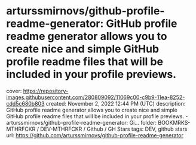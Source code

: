 # arturssmirnovs/github-profile-readme-generator: GitHub profile readme generator allows you to create nice and simple GitHub profile readme files that will be included in your profile previews.

cover: https://repository-images.githubusercontent.com/280809092/11069c00-c9b9-11ea-8252-cdd5c680b803
created: November 2, 2022 12:44 PM (UTC)
description: GitHub profile readme generator allows you to create nice and simple GitHub profile readme files that will be included in your profile previews. - arturssmirnovs/github-profile-readme-generator: Gi...
folder: BOOKMRKS-MTHRFCKR / DEV-MTHRFCKR / Github / GH Stars
tags: DEV, github stars
url: https://github.com/arturssmirnovs/github-profile-readme-generator